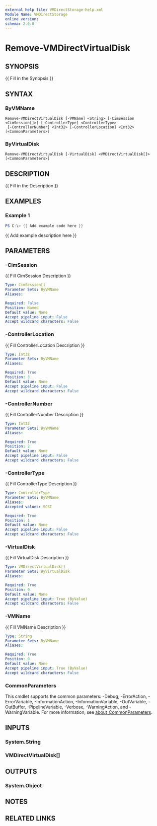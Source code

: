 ```yaml
---
external help file: VMDirectStorage-help.xml
Module Name: VMDirectStorage
online version:
schema: 2.0.0
---
```


# Remove-VMDirectVirtualDisk

## SYNOPSIS
{{ Fill in the Synopsis }}

## SYNTAX

### ByVMName
```
Remove-VMDirectVirtualDisk [-VMName] <String> [-CimSession <CimSession[]>] [-ControllerType] <ControllerType>
 [-ControllerNumber] <Int32> [-ControllerLocation] <Int32> [<CommonParameters>]
```

### ByVirtualDisk
```
Remove-VMDirectVirtualDisk [-VirtualDisk] <VMDirectVirtualDisk[]> [<CommonParameters>]
```

## DESCRIPTION
{{ Fill in the Description }}

## EXAMPLES

### Example 1
```powershell
PS C:\> {{ Add example code here }}
```

{{ Add example description here }}

## PARAMETERS

### -CimSession
{{ Fill CimSession Description }}

```yaml
Type: CimSession[]
Parameter Sets: ByVMName
Aliases:

Required: False
Position: Named
Default value: None
Accept pipeline input: False
Accept wildcard characters: False
```

### -ControllerLocation
{{ Fill ControllerLocation Description }}

```yaml
Type: Int32
Parameter Sets: ByVMName
Aliases:

Required: True
Position: 3
Default value: None
Accept pipeline input: False
Accept wildcard characters: False
```

### -ControllerNumber
{{ Fill ControllerNumber Description }}

```yaml
Type: Int32
Parameter Sets: ByVMName
Aliases:

Required: True
Position: 2
Default value: None
Accept pipeline input: False
Accept wildcard characters: False
```

### -ControllerType
{{ Fill ControllerType Description }}

```yaml
Type: ControllerType
Parameter Sets: ByVMName
Aliases:
Accepted values: SCSI

Required: True
Position: 1
Default value: None
Accept pipeline input: False
Accept wildcard characters: False
```

### -VirtualDisk
{{ Fill VirtualDisk Description }}

```yaml
Type: VMDirectVirtualDisk[]
Parameter Sets: ByVirtualDisk
Aliases:

Required: True
Position: 0
Default value: None
Accept pipeline input: True (ByValue)
Accept wildcard characters: False
```

### -VMName
{{ Fill VMName Description }}

```yaml
Type: String
Parameter Sets: ByVMName
Aliases:

Required: True
Position: 0
Default value: None
Accept pipeline input: True (ByValue)
Accept wildcard characters: False
```

### CommonParameters
This cmdlet supports the common parameters: -Debug, -ErrorAction, -ErrorVariable, -InformationAction, -InformationVariable, -OutVariable, -OutBuffer, -PipelineVariable, -Verbose, -WarningAction, and -WarningVariable. For more information, see [about_CommonParameters](http://go.microsoft.com/fwlink/?LinkID=113216).

## INPUTS

### System.String

### VMDirectVirtualDisk[]

## OUTPUTS

### System.Object
## NOTES

## RELATED LINKS
